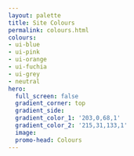 ```yaml
---
layout: palette
title: Site Colours
permalink: colours.html
colours:
- ui-blue
- ui-pink
- ui-orange
- ui-fuchia
- ui-grey
- neutral
hero:
  full_screen: false
  gradient_corner: top
  gradient_side: 
  gradient_color_1: '203,0,68,1'
  gradient_color_2: '215,31,133,1'
  image: 
  promo-head: Colours
---
```

